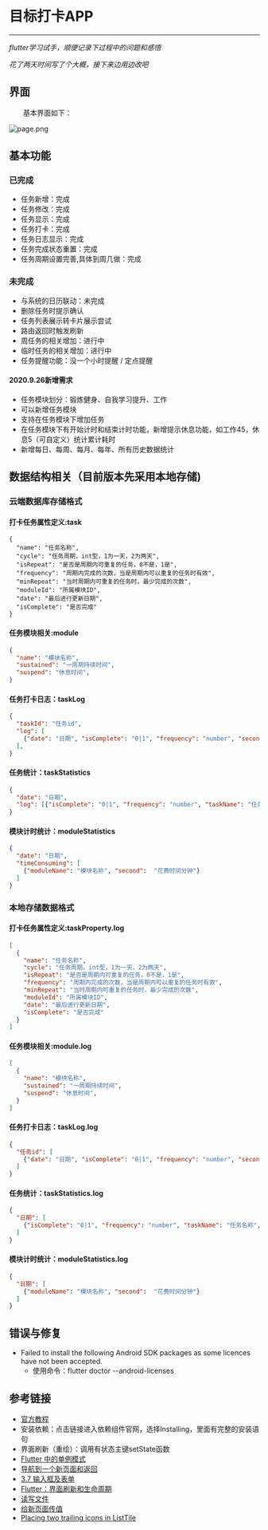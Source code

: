 # 目标打卡APP
***
*flutter学习试手，顺便记录下过程中的问题和感悟*

*花了两天时间写了个大概，接下来边用边改吧*

## 界面
&ensp;&ensp;&ensp;&ensp;基本界面如下：

![page.png](./page.png)

## 基本功能
### 已完成
- 任务新增：完成
- 任务修改：完成
- 任务显示：完成
- 任务打卡：完成
- 任务日志显示：完成
- 任务完成状态重置：完成
- 任务周期设置完善,具体到周几做：完成

### 未完成
- 与系统的日历联动：未完成
- 删除任务时提示确认
- 任务列表展示转卡片展示尝试
- 路由返回时触发刷新
- 周任务的相关增加：进行中
- 临时任务的相关增加：进行中
- 任务提醒功能：没一个小时提醒 / 定点提醒

#### 2020.9.26新增需求
- 任务模块划分：锻炼健身、自我学习提升、工作
- 可以新增任务模块
- 支持在任务模块下增加任务
- 在任务模块下有开始计时和结束计时功能，新增提示休息功能，如工作45，休息5（可自定义）统计累计耗时
- 新增每日、每周、每月、每年、所有历史数据统计

## 数据结构相关（目前版本先采用本地存储)
### 云端数据库存储格式
#### 打卡任务属性定义:task
```json5
{
  "name": "任务名称",
  "cycle": "任务周期，int型，1为一天，2为两天",
  "isRepeat": "是否是周期内可重复的任务，0不是，1是",
  "frequency": "周期内完成的次数，当是周期内可以重复的任务时有效",
  "minRepeat": "当时周期内可重复的任务时，最少完成的次数",
  "moduleId": "所属模块ID",
  "date": "最后进行更新日期",
  "isComplete": "是否完成"
}
```

#### 任务模块相关:module
```json
{
  "name": "模块名称",
  "sustained": "一周期持续时间",
  "suspend": "休息时间",
}
```

#### 任务打卡日志：taskLog
```json
{
  "taskId": "任务id",
  "log": [
    {"date": "日期", "isComplete": "0|1", "frequency": "number", "second":  "花费时间分钟"} 
  ],
}
```

#### 任务统计：taskStatistics
```json
{
  "date": "日期",
  "log": [{"isComplete": "0|1", "frequency": "number", "taskName": "任务名称", "second":  "花费时间分钟"}]
}
```

#### 模块计时统计：moduleStatistics
```json
{
  "date": "日期",
  "timeConsuming": [
    {"moduleName": "模块名称", "second":  "花费时间分钟"}
  ]
}
```

### 本地存储数据格式
#### 打卡任务属性定义:taskProperty.log
```json
[
  {
    "name": "任务名称",
    "cycle": "任务周期，int型，1为一天，2为两天",
    "isRepeat": "是否是周期内可重复的任务，0不是，1是",
    "frequency": "周期内完成的次数，当是周期内可以重复的任务时有效",
    "minRepeat": "当时周期内可重复的任务时，最少完成的次数",
    "moduleId": "所属模块ID",
    "date": "最后进行更新日期",
    "isComplete": "是否完成"
  }
]
```

#### 任务模块相关:module.log
```json
[
  {
    "name": "模块名称",
    "sustained": "一周期持续时间",
    "suspend": "休息时间",
  }
]
```

#### 任务打卡日志：taskLog.log
```json
{
  "任务id": [
    {"date": "日期", "isComplete": "0|1", "frequency": "number", "second":  "花费时间分钟"} 
  ]
}
```

#### 任务统计：taskStatistics.log
```json
{
  "日期": [
    {"isComplete": "0|1", "frequency": "number", "taskName": "任务名称", "second":  "花费时间分钟"}
  ]
}
```

#### 模块计时统计：moduleStatistics.log
```json
{
  "日期": [
    {"moduleName": "模块名称", "second":  "花费时间分钟"}
  ]
}
```

## 错误与修复
- Failed to install the following Android SDK packages as some licences have not been accepted.
    - 使用命令：flutter doctor --android-licenses

## 参考链接
- [官方教程](https://flutterchina.club/setup-windows/#%E8%8E%B7%E5%8F%96flutter-sdk)
- 安装依赖：点击链接进入依赖组件官网，选择Installing，里面有完整的安装语句
- 界面刷新（重绘）：调用有状态主键setState函数
- [Flutter 中的单例模式](https://juejin.im/post/5c83d5ac5188257de66337a9)
- [导航到一个新页面和返回](https://flutter.cn/docs/cookbook/navigation/navigation-basics)
- [3.7 输入框及表单](https://book.flutterchina.club/chapter3/input_and_form.html)
- [Flutter：界面刷新和生命周期](https://juejin.im/post/5ca81c80e51d4509f8232e9b)
- [读写文件](https://flutterchina.club/reading-writing-files/)
- [给新页面传值](https://flutterchina.club/cookbook/navigation/passing-data/)
- [Placing two trailing icons in ListTile](https://stackoverflow.com/questions/54548853/placing-two-trailing-icons-in-listtile)
